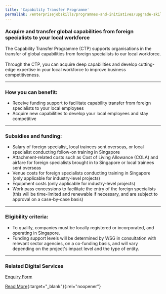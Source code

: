 ```yaml
---
title: 'Capability Transfer Programme'
permalink: /enterprisejobskills/programmes-and-initiatives/upgrade-skills/capability-transfer-programme/
---
```


### Acquire and transfer global capabilities from foreign specialists to your local workforce

The Capability Transfer Programme (CTP) supports organisations in the transfer of global capabilities from foreign specialists to our local workforce.<br><br>Through the CTP, you can acquire deep capabilities and develop cutting-edge expertise in your local workforce to improve business competitiveness.

---

### How you can benefit:

<ul><li> Receive funding support to facilitate capability transfer from foreign specialists to your local employees<br></li><li>Acquire new capabilities to develop your local employees and stay competitive</li></ul>

---

### Subsidies and funding:

<ul><li> Salary of foreign specialist, local trainees sent overseas, or local specialist conducting follow-on training in Singapore<br></li><li>Attachment-related costs such as Cost of Living Allowance (COLA) and airfare for foreign specialists brought in to Singapore or local trainees sent overseas<br></li><li>Venue costs for foreign specialists conducting training in Singapore (only applicable for industry-level projects)<br></li><li>Equipment costs (only applicable for industry-level projects)<br></li><li>Work pass concessions to facilitate the entry of the foreign specialists (this will be time-limited and renewable if necessary, and are subject to approval on a case-by-case basis)</li></ul>

---

### Eligibility criteria:

<ul><li> To qualify, companies must be locally registered or incorporated, and operating in Singapore.<br></li><li>Funding support levels will be determined by WSG in consultation with relevant sector agencies, on a co-funding basis, and will vary depending on the project's impact level and the type of entity.</li></ul>

---

### Related Digital Services

<a href="https://form.gov.sg/#!/5e128f348967b800114ce47c" target="_blank" rel="noopener">Enquiry Form</a>

[Read More](https://www.wsg.gov.sg/programmes-and-initiatives/capability-transfer-programme.html){:target="_blank"}{:rel="noopener"}
